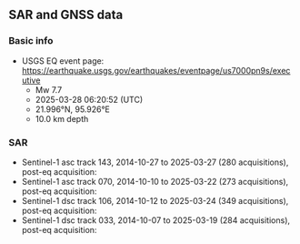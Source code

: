 ## SAR and GNSS data

### Basic info

+ USGS EQ event page: https://earthquake.usgs.gov/earthquakes/eventpage/us7000pn9s/executive
  - Mw 7.7
  - 2025-03-28 06:20:52 (UTC)
  - 21.996°N, 95.926°E
  - 10.0 km depth

### SAR

+ Sentinel-1 asc track 143, 2014-10-27 to 2025-03-27 (280 acquisitions), post-eq acquisition: 
+ Sentinel-1 asc track 070, 2014-10-10 to 2025-03-22 (273 acquisitions), post-eq acquisition: 
+ Sentinel-1 dsc track 106, 2014-10-12 to 2025-03-24 (349 acquisitions), post-eq acquisition: 
+ Sentinel-1 dsc track 033, 2014-10-07 to 2025-03-19 (284 acquisitions), post-eq acquisition: 

